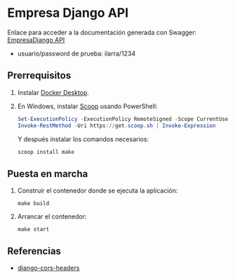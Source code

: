 # Empresa Django API

Enlace para acceder a la documentación generada con Swagger: [EmpresaDjango API](http://127.0.0.1:8000/swagger/)

- usuario/password de prueba: ilarra/1234

## Prerrequisitos

1. Instalar [Docker Desktop](https://www.docker.com/products/docker-desktop/).
2. En Windows, instalar [Scoop](https://scoop.sh) usando PowerShell:

    ```powershell
    Set-ExecutionPolicy -ExecutionPolicy RemoteSigned -Scope CurrentUser
    Invoke-RestMethod -Uri https://get.scoop.sh | Invoke-Expression
    ```

   Y después instalar los comandos necesarios:

    ```powershell
    scoop install make
    ```

## Puesta en marcha

1. Construir el contenedor donde se ejecuta la aplicación:

    ```shell
    make build
    ```

2. Arrancar el contenedor:

    ```shell
    make start
    ```

## Referencias

- [django-cors-headers](https://github.com/adamchainz/django-cors-headers)
